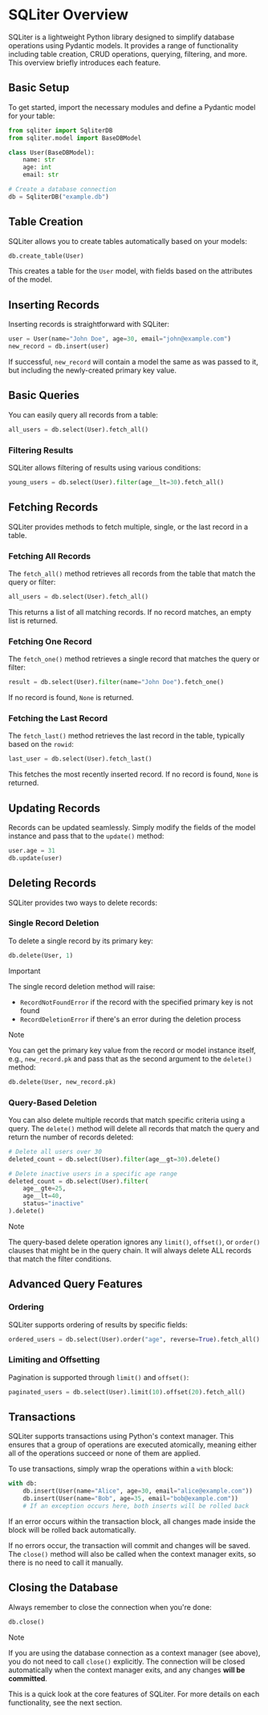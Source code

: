 # SQLiter Overview

SQLiter is a lightweight Python library designed to simplify database operations
using Pydantic models. It provides a range of functionality including table
creation, CRUD operations, querying, filtering, and more. This overview briefly
introduces each feature.

## Basic Setup

To get started, import the necessary modules and define a Pydantic model for
your table:

```python
from sqliter import SqliterDB
from sqliter.model import BaseDBModel

class User(BaseDBModel):
    name: str
    age: int
    email: str

# Create a database connection
db = SqliterDB("example.db")
```

## Table Creation

SQLiter allows you to create tables automatically based on your models:

```python
db.create_table(User)
```

This creates a table for the `User` model, with fields based on the attributes
of the model.

## Inserting Records

Inserting records is straightforward with SQLiter:

```python
user = User(name="John Doe", age=30, email="john@example.com")
new_record = db.insert(user)
```

If successful, `new_record` will contain a model the same as was passed to it,
but including the newly-created primary key value.

## Basic Queries

You can easily query all records from a table:

```python
all_users = db.select(User).fetch_all()
```

### Filtering Results

SQLiter allows filtering of results using various conditions:

```python
young_users = db.select(User).filter(age__lt=30).fetch_all()
```

<!-- Multiple filters can be combined for more specific queries:

```python
results = db.select(User).filter(age__gt=20, age__lt=40).fetch_all()
```
-->

## Fetching Records

SQLiter provides methods to fetch multiple, single, or the last record in a
table.

### Fetching All Records

The `fetch_all()` method retrieves all records from the table that match the
query or filter:

```python
all_users = db.select(User).fetch_all()
```

This returns a list of all matching records. If no record matches, an empty list
is returned.

### Fetching One Record

The `fetch_one()` method retrieves a single record that matches the query or
filter:

```python
result = db.select(User).filter(name="John Doe").fetch_one()
```

If no record is found, `None` is returned.

### Fetching the Last Record

The `fetch_last()` method retrieves the last record in the table, typically
based on the `rowid`:

```python
last_user = db.select(User).fetch_last()
```

This fetches the most recently inserted record. If no record is found, `None` is
returned.

## Updating Records

Records can be updated seamlessly. Simply modify the fields of the model
instance and pass that to the `update()` method:

```python
user.age = 31
db.update(user)
```

## Deleting Records

SQLiter provides two ways to delete records:

### Single Record Deletion

To delete a single record by its primary key:

```python
db.delete(User, 1)
```

> [!IMPORTANT]
>
> The single record deletion method will raise:
> - `RecordNotFoundError` if the record with the specified primary key is not found
> - `RecordDeletionError` if there's an error during the deletion process

> [!NOTE]
>
> You can get the primary key value from the record or model instance itself,
> e.g., `new_record.pk` and pass that as the second argument to the `delete()`
> method:
>
> ```python
> db.delete(User, new_record.pk)
> ```

### Query-Based Deletion

You can also delete multiple records that match specific criteria using a query. The `delete()` method will delete all records that match the query and return the number of records deleted:

```python
# Delete all users over 30
deleted_count = db.select(User).filter(age__gt=30).delete()

# Delete inactive users in a specific age range
deleted_count = db.select(User).filter(
    age__gte=25,
    age__lt=40,
    status="inactive"
).delete()
```

> [!NOTE]
>
> The query-based delete operation ignores any `limit()`, `offset()`, or `order()`
> clauses that might be in the query chain. It will always delete ALL records
> that match the filter conditions.

## Advanced Query Features

### Ordering

SQLiter supports ordering of results by specific fields:

```python
ordered_users = db.select(User).order("age", reverse=True).fetch_all()
```

### Limiting and Offsetting

Pagination is supported through `limit()` and `offset()`:

```python
paginated_users = db.select(User).limit(10).offset(20).fetch_all()
```

## Transactions

SQLiter supports transactions using Python's context manager. This ensures that
a group of operations are executed atomically, meaning either all of the
operations succeed or none of them are applied.

To use transactions, simply wrap the operations within a `with` block:

```python
with db:
    db.insert(User(name="Alice", age=30, email="alice@example.com"))
    db.insert(User(name="Bob", age=35, email="bob@example.com"))
    # If an exception occurs here, both inserts will be rolled back
```

If an error occurs within the transaction block, all changes made inside the
block will be rolled back automatically.

If no errors occur, the transaction will commit and changes will be saved. The
`close()` method will also be called when the context manager exits, so there is
no need to call it manually.

## Closing the Database

Always remember to close the connection when you're done:

```python
db.close()
```

> [!NOTE]
>
> If you are using the database connection as a context manager (see above), you
> do not need to call `close()` explicitly. The connection will be closed
> automatically when the context manager exits, and any changes **will be
> committed**.

This is a quick look at the core features of SQLiter. For more details on each
functionality, see the next section.
